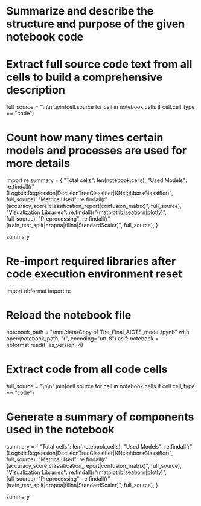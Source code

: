 # Summarize and describe the structure and purpose of the given notebook code
# Extract full source code text from all cells to build a comprehensive description
full_source = "\n\n".join(cell.source for cell in notebook.cells if cell.cell_type == "code")

# Count how many times certain models and processes are used for more details
import re
summary = {
    "Total cells": len(notebook.cells),
    "Used Models": re.findall(r"(LogisticRegression|DecisionTreeClassifier|KNeighborsClassifier)", full_source),
    "Metrics Used": re.findall(r"(accuracy_score|classification_report|confusion_matrix)", full_source),
    "Visualization Libraries": re.findall(r"(matplotlib|seaborn|plotly)", full_source),
    "Preprocessing": re.findall(r"(train_test_split|dropna|fillna|StandardScaler)", full_source),
}

summary
# Re-import required libraries after code execution environment reset
import nbformat
import re

# Reload the notebook file
notebook_path = "/mnt/data/Copy of The_Final_AICTE_model.ipynb"
with open(notebook_path, "r", encoding="utf-8") as f:
    notebook = nbformat.read(f, as_version=4)

# Extract code from all code cells
full_source = "\n\n".join(cell.source for cell in notebook.cells if cell.cell_type == "code")

# Generate a summary of components used in the notebook
summary = {
    "Total cells": len(notebook.cells),
    "Used Models": re.findall(r"(LogisticRegression|DecisionTreeClassifier|KNeighborsClassifier)", full_source),
    "Metrics Used": re.findall(r"(accuracy_score|classification_report|confusion_matrix)", full_source),
    "Visualization Libraries": re.findall(r"(matplotlib|seaborn|plotly)", full_source),
    "Preprocessing": re.findall(r"(train_test_split|dropna|fillna|StandardScaler)", full_source),
}

summary
